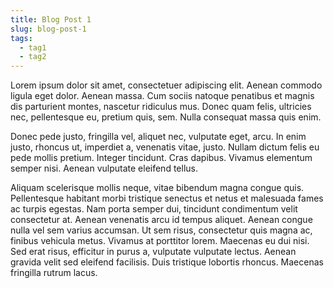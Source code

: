 ```yaml
---
title: Blog Post 1
slug: blog-post-1
tags:
  - tag1
  - tag2
---
```


Lorem ipsum dolor sit amet, consectetuer adipiscing elit. Aenean commodo ligula eget dolor. Aenean massa. Cum sociis natoque penatibus et magnis dis parturient montes, nascetur ridiculus mus. Donec quam felis, ultricies nec, pellentesque eu, pretium quis, sem. Nulla consequat massa quis enim.

Donec pede justo, fringilla vel, aliquet nec, vulputate eget, arcu. In enim justo, rhoncus ut, imperdiet a, venenatis vitae, justo. Nullam dictum felis eu pede mollis pretium. Integer tincidunt. Cras dapibus. Vivamus elementum semper nisi. Aenean vulputate eleifend tellus.

Aliquam scelerisque mollis neque, vitae bibendum magna congue quis. Pellentesque habitant morbi tristique senectus et netus et malesuada fames ac turpis egestas. Nam porta semper dui, tincidunt condimentum velit consectetur at. Aenean venenatis arcu id tempus aliquet. Aenean congue nulla vel sem varius accumsan. Ut sem risus, consectetur quis magna ac, finibus vehicula metus. Vivamus at porttitor lorem. Maecenas eu dui nisi. Sed erat risus, efficitur in purus a, vulputate vulputate lectus. Aenean gravida velit sed eleifend facilisis. Duis tristique lobortis rhoncus. Maecenas fringilla rutrum lacus.
